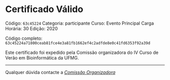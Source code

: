 # Certificado Válido

Código: `63c45224`
Categoria: participante
Curso: Evento Principal
Carga Horária: 30
Edição: 2020


Código completo: `63c45224a71800ceab81fce4e3a81fb1662ef4c2adfde8e0c41fd6353f92a39d`


Este certificado foi expedido pela Comissão organizadora do IV Curso de Verão em Bioinformática da UFMG.

----

Qualquer dúvida contacte a [_Comissão Organizadora_](<mailto:cursobioinfoufmg@gmail.com$subject=[Certificados]>)

